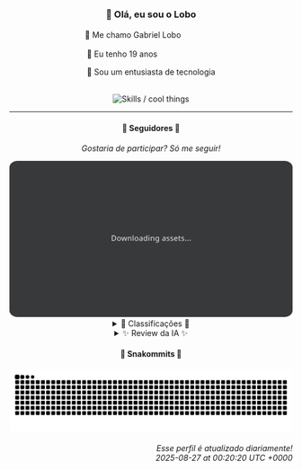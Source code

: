 <div align="center">
  <h3>👋 Olá, eu sou o Lobo</h3>
  
  <p>🐺 Me chamo Gabriel Loboㅤㅤㅤㅤㅤ</p>
  <p>🧔 Eu tenho 19 anosㅤㅤㅤㅤㅤㅤㅤㅤ</p>
  <p>🧠 Sou um entusiasta de tecnologia</p>

  <br/>

  <img width="600" alt="Skills / cool things" src="https://skills-icons.vercel.app/api/icons?i=python,md,html,css,js,github,git,vscode,linux,node,ts,sass,react,vite,vercel,lottie,ionic,capacitor,zustand,framer,firebase,arduino,godot,tailwind,shadcnui,lucide,zorinos,pnpm,reactnative&perline=14" />
</div>

<hr />

<div align="center">
    <h4>👤 Seguidores 👤</h4>
    <p><i>Gostaria de participar? Só me seguir!</i></p>
    <img width="600" src=".github/assets/cards/top3.svg" alt="Top 3 followers contributors (monthly)" />
    <details>
    <summary>🏅 Classificações 🏅</summary>
    <br/>
    <table>
        <thead>
            <tr align="center">
                <th>Posição</th>
                <th>Seguidor</th>
                <th>Contribuições</th>
            </tr>
        </thead>
        <tbody>
            <tr align="center">
                <td>1°</td>
                <td><a href="https://github.com/EvertonMJunior">Everton Marcelino Jr.</a></td>
                <td>165 ctr.</td>
            </tr>
            <tr align="center">
                <td>2°</td>
                <td><a href="https://github.com/wTechnoo">Cézar</a></td>
                <td>160 ctr.</td>
            </tr>
            <tr align="center">
                <td>3°</td>
                <td><a href="https://github.com/danko-nobre">Danilo Nobre</a></td>
                <td>151 ctr.</td>
            </tr>
            <tr align="center">
                <td>4°</td>
                <td><a href="https://github.com/felipegueller">Felipe Gueller</a></td>
                <td>151 ctr.</td>
            </tr>
            <tr align="center">
                <td>5°</td>
                <td><a href="https://github.com/RafaZeero">Rafael Lima de Morais</a></td>
                <td>139 ctr.</td>
            </tr>
            <tr align="center">
                <td>6°</td>
                <td><a href="https://github.com/jeanfbrito">Jean Brito</a></td>
                <td>106 ctr.</td>
            </tr>
            <tr align="center">
                <td>7°</td>
                <td><a href="https://github.com/Felipe-Takayuki">Felipe</a></td>
                <td>56 ctr.</td>
            </tr>
            <tr align="center">
                <td>8°</td>
                <td><a href="https://github.com/DeividSouSan">Deivid Souza Santana</a></td>
                <td>51 ctr.</td>
            </tr>
            <tr align="center">
                <td>9°</td>
                <td><a href="https://github.com/TopTrenDev">TopTrenDev</a></td>
                <td>44 ctr.</td>
            </tr>
            <tr align="center">
                <td>10°</td>
                <td><a href="https://github.com/NeWBoX22">NeWBoX22</a></td>
                <td>37 ctr.</td>
            </tr>
        </tbody>
    </table>
    </details>
    <details>
    <summary>✨ Review da IA ✨</summary>
    <br/>
    <div align="justify"><p><b>Everton Marcelino Jr.</b>, ah, o primeiro lugar... com 165 contribuições. Imagino que metade disso seja só correção de ponto e vírgula no TypeORM, não é? Mas ei, pelo menos você atualizou algo no LiveKit, quem sabe um dia desses ele sai da versão beta. </p>
<p>Cézar, .NET Developer, hein? 160 contribuições. Que inveja! Mas espera... nenhum repositório recente? Está contribuindo para algum projeto secreto da Microsoft? Ou será que está só escrevendo código que ninguém nunca vai ver?</p>
<p>Danilo Nobre, o artista 3D que também faz uns sites... Interessante essa sua contribuição no moodle-profilefield_cpf. Ajudando a galera a fraudar o imposto de renda desde 2014. E esse fork do coa_tools2? Está tentando fazer animação 2D em Blender? Boa sorte com isso.</p>
<p>Felipe Gueller, 151 contribuições e um repositório de "componentes HTML diversos" atualizado pela última vez em 2024. Aposto que são aqueles botões com gradiente horrorosos que você achava que eram modernos. Mas, ei, pelo menos você tentou, né?</p>
<p>Rafael Lima de Morais, o minimalista que usa Vim e programa em Go, Typescript e Rust. Mas vamos ser sinceros, 139 contribuições e a maioria é em repositórios com zero estrelas.  E esse "desires" para gerenciar *wishlists*? Sério? Espero que sua *wishlist* inclua um curso de design de interface.</p>
<p>Jean Brito, com 106 contribuições. Trabalhando no Rocket.Chat, hein? Deve ser emocionante ficar corrigindo bugs de uma plataforma de comunicação que ninguém usa. E esse "detect-browsers"?  Ainda precisa disso em 2025? </p>
<p>Felipe, 56 contribuições. Um repositório com seu nome, que original! E o projeto Adamas? Parece ambicioso, mas a última atualização foi em 2024. Já desistiu?  Ainda bem que o front-end é em HTML e CSS, assim não tem como dar muito errado.</p>
<p>Deivid Souza Santana, o estudante apaixonado por back-end com 51 contribuições. "Taskmaster" para organizar tarefas? Que irônico, considerando que você não atualiza o projeto desde o ano passado. E o "ReceitasGov"? Automatizando o acesso a dados públicos... será que é pra uso próprio?</p>
<p>TopTrenDev, o guru blockchain com 44 contribuições. Especialista em Solana, Bitcoin, Ethereum... uau! Mas vamos ver, o último commit relevante foi no streamingfast/substreams.  Ainda bem que alguém está tentando entender essa bagunça das blockchains.</p>
<p>NeWBoX22, com 37 contribuições. Um downloader de vídeos do YouTube? Que inovador! Imagino que esteja usando para... fins educativos, certo? E o repositório com seu nome, que originalidade! Mas ei, pelo menos você está aprendendo Python, né?</p>
<p>Gabriel Carvalho, 31 contribuições. Um "content_sumarizer"?  Sério?  O mundo precisa de mais resumos ruins feitos por IA?  E "data_structures"?  Espero que esteja usando para algo mais útil do que só impressionar o recrutador.</p>
</div>
    </details>
</div>

<div align="center">
  <h4>🐍 Snakommits 🐍</h4>
    <picture>
      <source media="(prefers-color-scheme: dark)" srcset="https://raw.githubusercontent.com/Lobooooooo14/Lobooooooo14/snake-output/snake-dark.svg">
      <source media="(prefers-color-scheme: light)" srcset="https://raw.githubusercontent.com/Lobooooooo14/Lobooooooo14/snake-output/snake-light.svg">
      <img alt="github contribution grid snake animation" src="https://raw.githubusercontent.com/Lobooooooo14/Lobooooooo14/snake-output/snake-light.svg">
    </picture>
</div>

<h6 align="right">
  Esse perfil é atualizado diariamente!<br/> <i>2025-08-27 at 00:20:20 UTC +0000</i>
<h6>